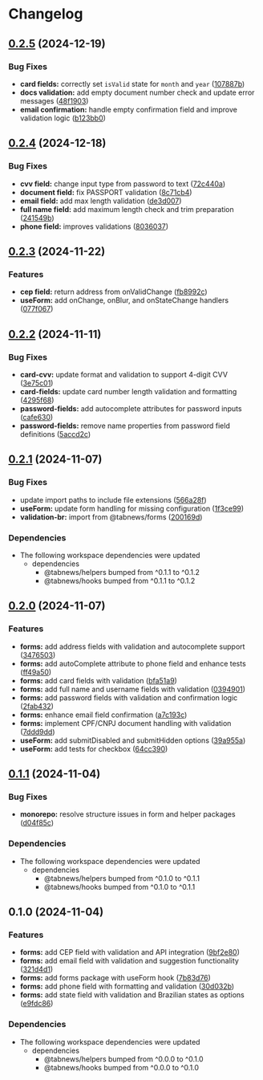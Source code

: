 # Changelog

## [0.2.5](https://github.com/aprendendofelipe/tabnews/compare/forms-v0.2.4...forms-v0.2.5) (2024-12-19)


### Bug Fixes

* **card fields:** correctly set `isValid` state for `month` and `year` ([107887b](https://github.com/aprendendofelipe/tabnews/commit/107887b959b76893a568cbaa3df64e46188b04fb))
* **docs validation:** add empty document number check and update error messages ([48f1903](https://github.com/aprendendofelipe/tabnews/commit/48f19031ff2fed772a7e2592dff5cd24cc22c26d))
* **email confirmation:** handle empty confirmation field and improve validation logic ([b123bb0](https://github.com/aprendendofelipe/tabnews/commit/b123bb0c96f246ee9e18bbcf772d202a03cb509e))

## [0.2.4](https://github.com/aprendendofelipe/tabnews/compare/forms-v0.2.3...forms-v0.2.4) (2024-12-18)


### Bug Fixes

* **cvv field:** change input type from password to text ([72c440a](https://github.com/aprendendofelipe/tabnews/commit/72c440a66758ac29aa2a3c9cfb5774ea9f4dad9b))
* **document field:** fix PASSPORT validation ([8c71cb4](https://github.com/aprendendofelipe/tabnews/commit/8c71cb441055792334f7f76d56aaa89bffb25a87))
* **email field:** add max length validation ([de3d007](https://github.com/aprendendofelipe/tabnews/commit/de3d0079f197da180606a9e9624c0bade7fdf04d))
* **full name field:** add maximum length check and trim preparation ([241549b](https://github.com/aprendendofelipe/tabnews/commit/241549b1ad5c0d4478e1a855c6609ca29dd5682b))
* **phone field:** improves validations ([8036037](https://github.com/aprendendofelipe/tabnews/commit/803603742cdb40e5c4368ce3a05b077f7679ceb9))

## [0.2.3](https://github.com/aprendendofelipe/tabnews/compare/forms-v0.2.2...forms-v0.2.3) (2024-11-22)


### Features

* **cep field:** return address from onValidChange ([fb8992c](https://github.com/aprendendofelipe/tabnews/commit/fb8992cbbad922a456ddbc9c0dc5d8f390604216))
* **useForm:** add onChange, onBlur, and onStateChange handlers ([077f067](https://github.com/aprendendofelipe/tabnews/commit/077f067242d729f84f87fcf74d73f07d36cdcc67))

## [0.2.2](https://github.com/aprendendofelipe/tabnews/compare/forms-v0.2.1...forms-v0.2.2) (2024-11-11)


### Bug Fixes

* **card-cvv:** update format and validation to support 4-digit CVV ([3e75c01](https://github.com/aprendendofelipe/tabnews/commit/3e75c01511c35442cd117083be5526b7d150ba8c))
* **card-fields:** update card number length validation and formatting ([4295f68](https://github.com/aprendendofelipe/tabnews/commit/4295f68a858effd8e9a3e6b81d78902e2820c317))
* **password-fields:** add autocomplete attributes for password inputs ([cafe630](https://github.com/aprendendofelipe/tabnews/commit/cafe630c33f5bf1a5d0a7bf200dba7c2bf1f2689))
* **password-fields:** remove name properties from password field definitions ([5accd2c](https://github.com/aprendendofelipe/tabnews/commit/5accd2cf64e7255a1487d7752f487f2836da23fa))

## [0.2.1](https://github.com/aprendendofelipe/tabnews/compare/forms-v0.2.0...forms-v0.2.1) (2024-11-07)


### Bug Fixes

* update import paths to include file extensions ([566a28f](https://github.com/aprendendofelipe/tabnews/commit/566a28f1cc9a760c521c86752a79564ac56533de))
* **useForm:** update form handling for missing configuration ([1f3ce99](https://github.com/aprendendofelipe/tabnews/commit/1f3ce99382f6bd8c0217861521faf35d855e7980))
* **validation-br:** import from @tabnews/forms ([200169d](https://github.com/aprendendofelipe/tabnews/commit/200169dd05b2567a5aa7b622b0f405e421aded05))


### Dependencies

* The following workspace dependencies were updated
  * dependencies
    * @tabnews/helpers bumped from ^0.1.1 to ^0.1.2
    * @tabnews/hooks bumped from ^0.1.1 to ^0.1.2

## [0.2.0](https://github.com/aprendendofelipe/tabnews/compare/forms-v0.1.1...forms-v0.2.0) (2024-11-07)


### Features

* **forms:** add address fields with validation and autocomplete support ([3476503](https://github.com/aprendendofelipe/tabnews/commit/34765034e480f3c0aba8e85d4ab9479f3bc2fec2))
* **forms:** add autoComplete attribute to phone field and enhance tests ([ff49a50](https://github.com/aprendendofelipe/tabnews/commit/ff49a50127d2b52a1b80a2e842e254c0d746ae03))
* **forms:** add card fields with validation ([bfa51a9](https://github.com/aprendendofelipe/tabnews/commit/bfa51a9a8eeb0f98fc9f922319d9117600005f79))
* **forms:** add full name and username fields with validation ([0394901](https://github.com/aprendendofelipe/tabnews/commit/0394901ad75241edc933be2dab9153d2e60c7f5c))
* **forms:** add password fields with validation and confirmation logic ([2fab432](https://github.com/aprendendofelipe/tabnews/commit/2fab432e165885e508b3bdfc0a663ab38a09bb32))
* **forms:** enhance email field confirmation ([a7c193c](https://github.com/aprendendofelipe/tabnews/commit/a7c193cb7bbcf02557bc2735841a662c639e30d8))
* **forms:** implement CPF/CNPJ document handling with validation ([7ddd9dd](https://github.com/aprendendofelipe/tabnews/commit/7ddd9dd703c22c4c049e2325632e35b598d04cb6))
* **useForm:** add submitDisabled and submitHidden options ([39a955a](https://github.com/aprendendofelipe/tabnews/commit/39a955ae87d3eabe80aa376b92d3d90fddeed9d6))
* **useForm:** add tests for checkbox ([64cc390](https://github.com/aprendendofelipe/tabnews/commit/64cc390163e06af510a1d11c1fbc8ccb6c330bc8))

## [0.1.1](https://github.com/aprendendofelipe/tabnews/compare/forms-v0.1.0...forms-v0.1.1) (2024-11-04)


### Bug Fixes

* **monorepo:** resolve structure issues in form and helper packages ([d04f85c](https://github.com/aprendendofelipe/tabnews/commit/d04f85cd5f0ef326def898d277d1135f3ffd9594))


### Dependencies

* The following workspace dependencies were updated
  * dependencies
    * @tabnews/helpers bumped from ^0.1.0 to ^0.1.1
    * @tabnews/hooks bumped from ^0.1.0 to ^0.1.1

## 0.1.0 (2024-11-04)


### Features

* **forms:** add CEP field with validation and API integration ([9bf2e80](https://github.com/aprendendofelipe/tabnews/commit/9bf2e80aeb890ca364af3eaccfd1dc8a05a00461))
* **forms:** add email field with validation and suggestion functionality ([321d4d1](https://github.com/aprendendofelipe/tabnews/commit/321d4d1de3352f84b62b786a454e88db922a3774))
* **forms:** add forms package with useForm hook ([7b83d76](https://github.com/aprendendofelipe/tabnews/commit/7b83d766dd90f50b91243a305c54dcc557ea3a32))
* **forms:** add phone field with formatting and validation ([30d032b](https://github.com/aprendendofelipe/tabnews/commit/30d032b38fe6cb362cd13d36020b83ff9741ce12))
* **forms:** add state field with validation and Brazilian states as options ([e9fdc86](https://github.com/aprendendofelipe/tabnews/commit/e9fdc864ca6f335c7f32dd79a39cf5c941515c8b))


### Dependencies

* The following workspace dependencies were updated
  * dependencies
    * @tabnews/helpers bumped from ^0.0.0 to ^0.1.0
    * @tabnews/hooks bumped from ^0.0.0 to ^0.1.0

